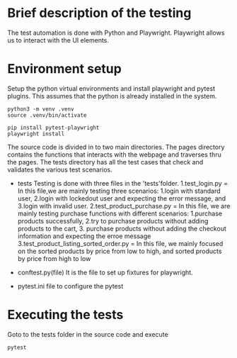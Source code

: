 # Brief description of the testing
The test automation is done with Python and Playwright. Playwright allows us to interact with the UI elements.

# Environment setup
 Setup the python virtual environments and install playwright and pytest plugins. This assumes that the python is already installed in the system.

    python3 -m venv .venv
    source .venv/bin/activate

    pip install pytest-playwright
    playwright install

The source code is divided in to two main directories. The pages directory contains the functions that interacts with the webpage and traverses thru the pages. The tests directory has all the test cases that check and validates the various test scenarios.

- tests
    Testing is done with three files in the 'tests'folder.
    1.test_login.py = In this file,we are mainly testing three scenarios: 1.login with standard user, 2.login with lockedout user and expecting the error message, and 3.login with invalid user.
    2.test_product_purchase.py = In this file, we are mainly testing purchase functions with different scenarios: 1.purchase products successfully, 2.try to purchase products without adding products to the cart, 3. purchase products without adding the checkout information and expecting the erroe message
    3.test_product_listing_sorted_order.py = In this file, we mainly focused on the sorted products by price from low to high, and sorted products by price from high to low

- conftest.py(file)
    It is the file to set up fixtures for playwright.

- pytest.ini
    file to configure the pytest


# Executing the tests
Goto to the tests folder in the source code and execute

    pytest
